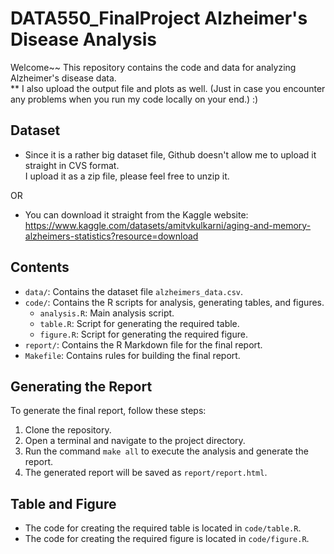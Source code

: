 # DATA550_FinalProject Alzheimer's Disease Analysis
Welcome~~ 
This repository contains the code and data for analyzing Alzheimer's disease data. <br />
** I also upload the output file and plots as well. (Just in case you encounter any problems when you run my code locally on your end.) :) 

## Dataset

- Since it is a rather big dataset file, Github doesn't allow me to upload it straight in CVS format. <br />
I upload it as a zip file, please feel free to unzip it. 

OR

- You can download it straight from the Kaggle website: <br />
https://www.kaggle.com/datasets/amitvkulkarni/aging-and-memory-alzheimers-statistics?resource=download


## Contents

- `data/`: Contains the dataset file `alzheimers_data.csv`.
- `code/`: Contains the R scripts for analysis, generating tables, and figures.
  - `analysis.R`: Main analysis script.
  - `table.R`: Script for generating the required table.
  - `figure.R`: Script for generating the required figure.
- `report/`: Contains the R Markdown file for the final report.
- `Makefile`: Contains rules for building the final report.

## Generating the Report

To generate the final report, follow these steps:

1. Clone the repository.
2. Open a terminal and navigate to the project directory.
3. Run the command `make all` to execute the analysis and generate the report.
4. The generated report will be saved as `report/report.html`.

## Table and Figure

- The code for creating the required table is located in `code/table.R`.
- The code for creating the required figure is located in `code/figure.R`.
